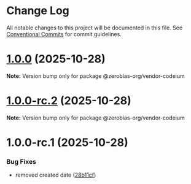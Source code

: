 # Change Log

All notable changes to this project will be documented in this file.
See [Conventional Commits](https://conventionalcommits.org) for commit guidelines.

# [1.0.0](https://github.com/zerobias-org/vendor/compare/@zerobias-org/vendor-codeium@1.0.0-rc.2...@zerobias-org/vendor-codeium@1.0.0) (2025-10-28)

**Note:** Version bump only for package @zerobias-org/vendor-codeium





# [1.0.0-rc.2](https://github.com/zerobias-org/vendor/compare/@zerobias-org/vendor-codeium@1.0.0-rc.1...@zerobias-org/vendor-codeium@1.0.0-rc.2) (2025-10-28)

**Note:** Version bump only for package @zerobias-org/vendor-codeium





# 1.0.0-rc.1 (2025-10-28)


### Bug Fixes

* removed created date ([28b11cf](https://github.com/zerobias-org/vendor/commit/28b11cf2563e9cdadd4b1dc83edd60d2fcd01df0))
